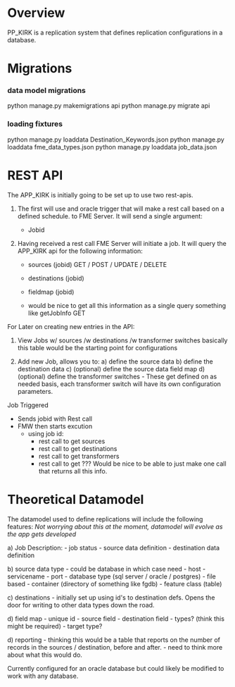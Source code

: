 # Overview
PP_KIRK is a replication system that defines replication configurations in a database.

# Migrations
### data model migrations
python manage.py makemigrations api
python manage.py migrate api

### loading fixtures
python manage.py loaddata Destination_Keywords.json
python manage.py loaddata fme_data_types.json
python manage.py loaddata job_data.json

# REST API
The APP_KIRK is initially going to be set up to use two rest-apis.
1.   The first will use and oracle trigger that will make a rest call based on a
     defined schedule. to FME Server.  It will send a single argument:
       - Jobid

2.   Having received a rest call FME Server will initiate a job.  It will query
     the APP_KIRK api for the following information:
        - sources (jobid) GET / POST / UPDATE / DELETE
        - destinations (jobid)
        - fieldmap (jobid)
        
        - would be nice to get all this information as a single query 
          something like getJobInfo GET
        

For Later on creating new entries in the API:
1.   View Jobs w/ sources /w destinations /w transformer switches
     basically this table would be the starting point for configurations

2.   Add new Job, allows you to:
     a) define the source data
     b) define the destination data
     c) (optional) define the source data field map
     d) (optional) define the transformer switches
          - These get defined on as needed basis, each transformer switch
            will have its own configuration parameters.
        
  
  
  
Job Triggered
  - Sends jobid with Rest call
  - FMW then starts excution
      - using job id:
         - rest call to get sources
         - rest call to get destinations
         - rest call to get transformers
         - rest call to get ???
       Would be nice to be able to just make one call that returns
       all this info.
       
  

# Theoretical Datamodel
The datamodel used to define replications will include the following features:
*Not worrying about this at the moment, datamodel will evolve as the app gets*
*developed*

a) Job Description:
    - job status
    - source data definition
    - destination data definition

b) source data type
    - could be database in which case need
       - host
       - servicename
       - port 
       - database type (sql server / oracle / postgres)
    - file based
       - container (directory of something like fgdb)
       - feature class (table)
    
c) destinations
    - initially set up using id's to destination defs.  Opens the door
      for writing to other data types down the road.
      
d) field map
    - unique id
    - source field
    - destination field
    - types?  (think this might be required)
    - target type?
    
      
d) reporting
    - thinking this would be a table that reports on the number of  records
      in the sources / destination, before and after.
    - need to think more about what this would do.




Currently
configured for an oracle database but could likely be modified to work with any 
database.